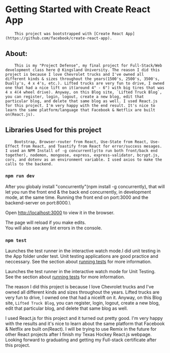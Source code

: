 # Getting Started with Create React App

        This project was bootstrapped with [Create React App](https://github.com/facebook/create-react-app).

## About:

        This is my "Project Defense", my final project for Full-Stack/Web development class here @ Kingsland University. The reason I did this project is because I love Chevrolet trucks and I've owned all different kinds & sizes throughout the years(1500's, 2500's, 3500's, Dually's, 4 x 4's, etc.). Lifted trucks are very fun to drive, I owned one that had a nice lift on it(around 4" - 6") with big tires that was 4 x 4(4 wheel drive). Anyway, on this Blog site, `Lifted Truck Blog`, you can register, login, logout, create a new blog, edit that particular blog, and delete that same blog as well. I used React.js for this project. I'm very happy with the end result. It's nice to learn the same platform/language that Facebook & Netflix are built on(React.js).

## Libraries Used for this project

        Bootstrap, Browser-router from React, Use-State from React, Use-Effect from React, and Toastify from React for error/success mesages. I used an NPM Install of -g concurrently(to run both front/back end together), nodemon, mongoose, express, express-validator, bcrypt.js, cors, and dotenv as an environment variable. I used axios to make the calls to the backend.

### `npm run dev`

After you globaly install "concurrently"(npm install -g concurrently), that will let you run the front end & the back end concurrently, in development mode, at the same time. Running the front end on port:3000 and the backend-server on port:8000.\

Open [http://localhost:3000](http://localhost:3000) to view it in the browser.

The page will reload if you make edits.\
You will also see any lint errors in the console.

### `npm test`

Launches the test runner in the interactive watch mode.I did unit testing in the App folder under test. Unit testing applications are good practice and neccessary.
See the section about [running tests](https://facebook.github.io/create-react-app/docs/running-tests) for more information.

Launches the test runner in the interactive watch mode for Unit Testing.\
See the section about [running tests](https://facebook.github.io/create-react-app/docs/running-tests) for more information.

  The reason I did this project is because I love Chevrolet trucks and I've owned all different kinds and sizes throughout the years. Lifted trucks are very fun to drive, I 
owned one that had a nicelift on it. Anyway, on this Blog site, `Lifted Truck Blog`, you can register, login, logout, create a new blog, edit that particular blog, and 
delete that same blog as well.
  
  I used React.js for this project and it turned out pretty good. I'm very happy with the results and it's nice to learn about the same platform that Facebook & Netflix are 
built on(React). I will be trying to use Remix in the future for other React projects after I finish my Texas Hockey React.js webpage. Looking forward to graduating and getting my Full-stack certificate after this project. 
